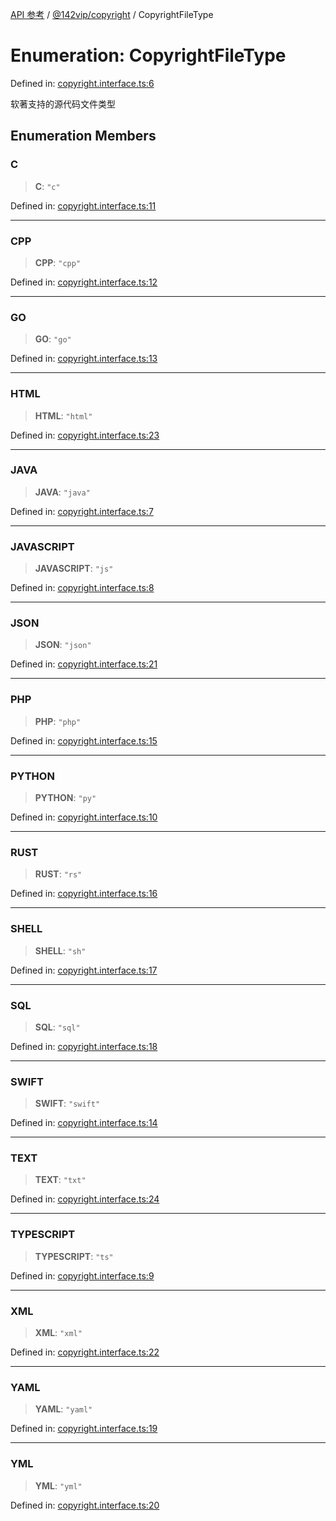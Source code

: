[API 参考](../../../index.md) / [@142vip/copyright](../index.md) / CopyrightFileType

# Enumeration: CopyrightFileType

Defined in: [copyright.interface.ts:6](https://github.com/142vip/core-x/blob/15d5bc9ef4bece78c0e60bdf074a2d245f625100/packages/copyright/src/copyright.interface.ts#L6)

软著支持的源代码文件类型

## Enumeration Members

### C

> **C**: `"c"`

Defined in: [copyright.interface.ts:11](https://github.com/142vip/core-x/blob/15d5bc9ef4bece78c0e60bdf074a2d245f625100/packages/copyright/src/copyright.interface.ts#L11)

***

### CPP

> **CPP**: `"cpp"`

Defined in: [copyright.interface.ts:12](https://github.com/142vip/core-x/blob/15d5bc9ef4bece78c0e60bdf074a2d245f625100/packages/copyright/src/copyright.interface.ts#L12)

***

### GO

> **GO**: `"go"`

Defined in: [copyright.interface.ts:13](https://github.com/142vip/core-x/blob/15d5bc9ef4bece78c0e60bdf074a2d245f625100/packages/copyright/src/copyright.interface.ts#L13)

***

### HTML

> **HTML**: `"html"`

Defined in: [copyright.interface.ts:23](https://github.com/142vip/core-x/blob/15d5bc9ef4bece78c0e60bdf074a2d245f625100/packages/copyright/src/copyright.interface.ts#L23)

***

### JAVA

> **JAVA**: `"java"`

Defined in: [copyright.interface.ts:7](https://github.com/142vip/core-x/blob/15d5bc9ef4bece78c0e60bdf074a2d245f625100/packages/copyright/src/copyright.interface.ts#L7)

***

### JAVASCRIPT

> **JAVASCRIPT**: `"js"`

Defined in: [copyright.interface.ts:8](https://github.com/142vip/core-x/blob/15d5bc9ef4bece78c0e60bdf074a2d245f625100/packages/copyright/src/copyright.interface.ts#L8)

***

### JSON

> **JSON**: `"json"`

Defined in: [copyright.interface.ts:21](https://github.com/142vip/core-x/blob/15d5bc9ef4bece78c0e60bdf074a2d245f625100/packages/copyright/src/copyright.interface.ts#L21)

***

### PHP

> **PHP**: `"php"`

Defined in: [copyright.interface.ts:15](https://github.com/142vip/core-x/blob/15d5bc9ef4bece78c0e60bdf074a2d245f625100/packages/copyright/src/copyright.interface.ts#L15)

***

### PYTHON

> **PYTHON**: `"py"`

Defined in: [copyright.interface.ts:10](https://github.com/142vip/core-x/blob/15d5bc9ef4bece78c0e60bdf074a2d245f625100/packages/copyright/src/copyright.interface.ts#L10)

***

### RUST

> **RUST**: `"rs"`

Defined in: [copyright.interface.ts:16](https://github.com/142vip/core-x/blob/15d5bc9ef4bece78c0e60bdf074a2d245f625100/packages/copyright/src/copyright.interface.ts#L16)

***

### SHELL

> **SHELL**: `"sh"`

Defined in: [copyright.interface.ts:17](https://github.com/142vip/core-x/blob/15d5bc9ef4bece78c0e60bdf074a2d245f625100/packages/copyright/src/copyright.interface.ts#L17)

***

### SQL

> **SQL**: `"sql"`

Defined in: [copyright.interface.ts:18](https://github.com/142vip/core-x/blob/15d5bc9ef4bece78c0e60bdf074a2d245f625100/packages/copyright/src/copyright.interface.ts#L18)

***

### SWIFT

> **SWIFT**: `"swift"`

Defined in: [copyright.interface.ts:14](https://github.com/142vip/core-x/blob/15d5bc9ef4bece78c0e60bdf074a2d245f625100/packages/copyright/src/copyright.interface.ts#L14)

***

### TEXT

> **TEXT**: `"txt"`

Defined in: [copyright.interface.ts:24](https://github.com/142vip/core-x/blob/15d5bc9ef4bece78c0e60bdf074a2d245f625100/packages/copyright/src/copyright.interface.ts#L24)

***

### TYPESCRIPT

> **TYPESCRIPT**: `"ts"`

Defined in: [copyright.interface.ts:9](https://github.com/142vip/core-x/blob/15d5bc9ef4bece78c0e60bdf074a2d245f625100/packages/copyright/src/copyright.interface.ts#L9)

***

### XML

> **XML**: `"xml"`

Defined in: [copyright.interface.ts:22](https://github.com/142vip/core-x/blob/15d5bc9ef4bece78c0e60bdf074a2d245f625100/packages/copyright/src/copyright.interface.ts#L22)

***

### YAML

> **YAML**: `"yaml"`

Defined in: [copyright.interface.ts:19](https://github.com/142vip/core-x/blob/15d5bc9ef4bece78c0e60bdf074a2d245f625100/packages/copyright/src/copyright.interface.ts#L19)

***

### YML

> **YML**: `"yml"`

Defined in: [copyright.interface.ts:20](https://github.com/142vip/core-x/blob/15d5bc9ef4bece78c0e60bdf074a2d245f625100/packages/copyright/src/copyright.interface.ts#L20)

